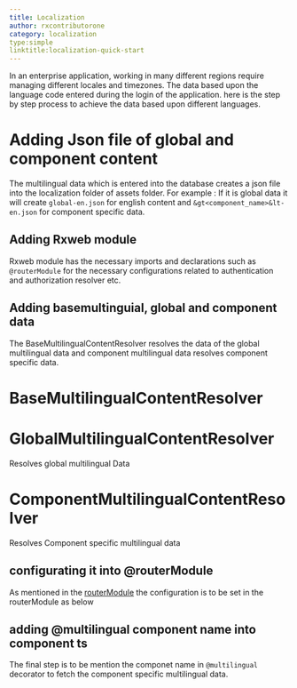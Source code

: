 ```yaml
---
title: Localization
author: rxcontributorone
category: localization
type:simple
linktitle:localization-quick-start
---
```


In an enterprise application, working in many different regions require managing different locales and timezones. The data based upon the language code entered during the login of the application. here is the step by step process to achieve the data based upon different languages.

# Adding Json file of global and component content
The multilingual data which is entered into the database creates a json file into the localization folder of assets folder. For example : If it is global data it will create `global-en.json` for english content and `&gt<component_name>&lt-en.json` for component specific data.

## Adding Rxweb module 
Rxweb module has the necessary imports and declarations such as `@routerModule` for the necessary configurations related to authentication and authorization resolver etc.

<div component="app-code" key="localization-complete-component"></div> 

## Adding basemultinguial, global and component data
The BaseMultilingualContentResolver resolves the data of the global multilingual data and component multilingual data resolves component specific data. 

# BaseMultilingualContentResolver
<div component="app-code" key="localization-base-component"></div> 

# GlobalMultilingualContentResolver
Resolves global multilingual Data

<div component="app-code" key="localization-global-component"></div> 

# ComponentMultilingualContentResolver
Resolves Component specific multilingual data

<div component="app-code" key="localization-componentspecific-component"></div> 

## configurating it into @routerModule
As mentioned in the <a class="redirect-link" href="/rxweb-router/router/router-module">routerModule</a> the configuration is to be set in the routerModule as below

## adding @multilingual component name into component ts
The final step is to be mention the componet name in `@multilingual` decorator to fetch the component specific multilingual data.

<div component="app-code" key="localization-multilingual-component"></div> 






